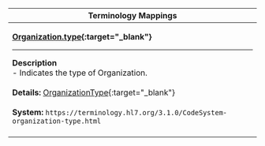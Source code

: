 |Terminology Mappings|
|---|
|<p>**[Organization.type](https://hl7.org/fhir/R4/valueset-organization-type.html){:target="_blank"}**<hr>**Description**<br>- Indicates the type of Organization.<br><br>**Details:** [OrganizationType](https://hl7.org/fhir/R4/valueset-organization-type.html){:target="_blank"}<br><br>**System:** `https://terminology.hl7.org/3.1.0/CodeSystem-organization-type.html`<br><br>|